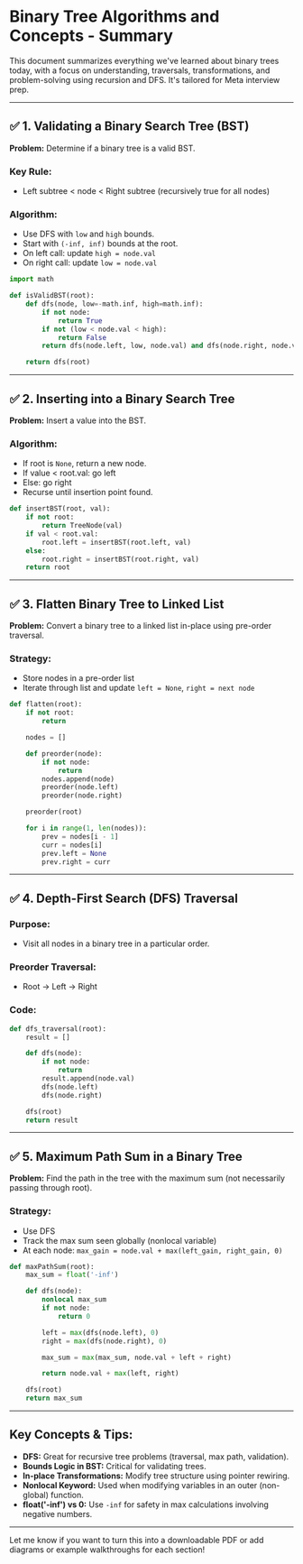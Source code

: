 # Binary Tree Algorithms and Concepts - Summary

This document summarizes everything we've learned about binary trees today, with a focus on understanding, traversals, transformations, and problem-solving using recursion and DFS. It's tailored for Meta interview prep.

---

## ✅ 1. Validating a Binary Search Tree (BST)
**Problem:** Determine if a binary tree is a valid BST.

### Key Rule:
- Left subtree < node < Right subtree (recursively true for all nodes)

### Algorithm:
- Use DFS with `low` and `high` bounds.
- Start with `(-inf, inf)` bounds at the root.
- On left call: update `high = node.val`
- On right call: update `low = node.val`

```python
import math

def isValidBST(root):
    def dfs(node, low=-math.inf, high=math.inf):
        if not node:
            return True
        if not (low < node.val < high):
            return False
        return dfs(node.left, low, node.val) and dfs(node.right, node.val, high)

    return dfs(root)
```

---

## ✅ 2. Inserting into a Binary Search Tree
**Problem:** Insert a value into the BST.

### Algorithm:
- If root is `None`, return a new node.
- If value < root.val: go left
- Else: go right
- Recurse until insertion point found.

```python
def insertBST(root, val):
    if not root:
        return TreeNode(val)
    if val < root.val:
        root.left = insertBST(root.left, val)
    else:
        root.right = insertBST(root.right, val)
    return root
```

---

## ✅ 3. Flatten Binary Tree to Linked List
**Problem:** Convert a binary tree to a linked list in-place using pre-order traversal.

### Strategy:
- Store nodes in a pre-order list
- Iterate through list and update `left = None`, `right = next node`

```python
def flatten(root):
    if not root:
        return

    nodes = []

    def preorder(node):
        if not node:
            return
        nodes.append(node)
        preorder(node.left)
        preorder(node.right)

    preorder(root)

    for i in range(1, len(nodes)):
        prev = nodes[i - 1]
        curr = nodes[i]
        prev.left = None
        prev.right = curr
```

---

## ✅ 4. Depth-First Search (DFS) Traversal
### Purpose:
- Visit all nodes in a binary tree in a particular order.

### Preorder Traversal:
- Root -> Left -> Right

### Code:
```python
def dfs_traversal(root):
    result = []

    def dfs(node):
        if not node:
            return
        result.append(node.val)
        dfs(node.left)
        dfs(node.right)

    dfs(root)
    return result
```

---

## ✅ 5. Maximum Path Sum in a Binary Tree
**Problem:** Find the path in the tree with the maximum sum (not necessarily passing through root).

### Strategy:
- Use DFS
- Track the max sum seen globally (nonlocal variable)
- At each node: `max_gain = node.val + max(left_gain, right_gain, 0)`

```python
def maxPathSum(root):
    max_sum = float('-inf')

    def dfs(node):
        nonlocal max_sum
        if not node:
            return 0

        left = max(dfs(node.left), 0)
        right = max(dfs(node.right), 0)

        max_sum = max(max_sum, node.val + left + right)

        return node.val + max(left, right)

    dfs(root)
    return max_sum
```

---

## Key Concepts & Tips:
- **DFS:** Great for recursive tree problems (traversal, max path, validation).
- **Bounds Logic in BST:** Critical for validating trees.
- **In-place Transformations:** Modify tree structure using pointer rewiring.
- **Nonlocal Keyword:** Used when modifying variables in an outer (non-global) function.
- **float('-inf') vs 0:** Use `-inf` for safety in max calculations involving negative numbers.

---

Let me know if you want to turn this into a downloadable PDF or add diagrams or example walkthroughs for each section!
